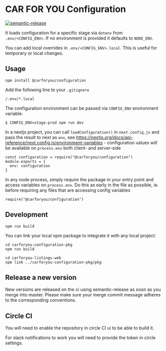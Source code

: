 # CAR FOR YOU Configuration

[![semantic-release](https://img.shields.io/badge/%20%20%F0%9F%93%A6%F0%9F%9A%80-semantic--release-e10079.svg)](https://github.com/semantic-release/semantic-release)

It loads configuration for a specific stage via `dotenv` from `.env/<CONFIG_ENV>`. If no environment is provided it defaults to `NODE_ENV`.

You can add local overrides in `.env/<CONFIG_ENV>.local`. This is useful for temporary or local changes.

## Usage
```
npm install @carforyou/configuration
```

Add the following line to your `.gitignore`
```
/.env/*.local
```

The configuration environment can be passed via `CONFIG_ENV` environment variable:

```
$ CONFIG_ENV=stage-prod npm run dev
```

In a nextjs project, you can call `loadConfiguration()` in `next.config.js` and pass the result to next as `env`, see https://nextjs.org/docs/api-reference/next.config.js/environment-variables - configuration values will be available on `process.env` both client- and server-side

```
const configuration = require("@carforyou/configuration")
module.exports = {
  env: configuration
}
```

In any node process, simply require the package in your entry point and access variables on `process.env`. Do this as early in the file as possible, ie. before requiring any files that are accessing config variables

```
require("@carforyou/configuration")
```

## Development
```
npm run build
```

You can link your local npm package to integrate it with any local project:
```
cd carforyou-configuration-pkg
npm run build

cd carforyou-listings-web
npm link ../carforyou-configuration-pkg/pkg
```

## Release a new version

New versions are released on the ci using semantic-release as soon as you merge into master. Please
make sure your merge commit message adheres to the corresponding conventions.


## Circle CI

You will need to enable the repository in circle CI ui to be able to build it.

For slack notifications to work you will need to provide the token in circle settings.
